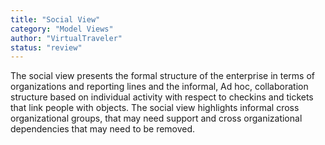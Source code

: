 ```yaml
---
title: "Social View"
category: "Model Views"
author: "VirtualTraveler"
status: "review"
---
```


The social view presents the formal structure of the enterprise in terms of organizations and reporting lines and the informal, Ad hoc, collaboration structure based on individual activity with respect to checkins and tickets that link people with objects. The social view highlights informal cross organizational groups, that may need support and cross organizational dependencies that may need to be removed. 